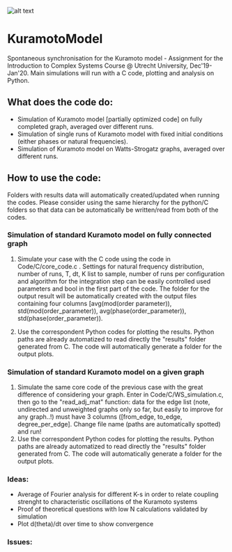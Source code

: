 ![alt text](https://sites.lsa.umich.edu/ksmoore/wp-content/uploads/sites/630/2018/06/TacomaNarrows.jpg)

# KuramotoModel
Spontaneous synchronisation for the Kuramoto model - Assignment for the Introduction to Complex Systems Course @ Utrecht University, Dec'19-Jan'20. Main simulations will run with a C code, plotting and analysis on Python.

## What does the code do:
  - Simulation of Kuramoto model [partially optimized code] on fully completed graph, averaged over different runs.
  - Simulation of single runs of Kuramoto model with fixed initial conditions (either phases or natural frequencies).
  - Simulation of Kuramoto model on Watts-Strogatz graphs, averaged over different runs.
## How to use the code:

Folders with results data will automatically created/updated when running the codes. Please consider using the same hierarchy for the python/C folders so that data can be automatically be written/read from both of the codes.

  ### Simulation of standard Kuramoto model on fully connected graph 
  1) Simulate your case with the C code using the code in Code/C/core_code.c . Settings for natural frequency distribution, number of runs, T, dt, K list to sample, number of runs per configuration and algorithm for the integration step can be easily controlled used parameters and bool in the first part of the code. The folder for the output result will be automatically created with the output files containing four columns [avg(mod(order parameter)), std(mod(order_parameter)), avg(phase(order_parameter)), std(phase(order_parameter)).
  
  
  2) Use the correspondent Python codes for plotting the results. Python paths are already automatized to read directly the "results" folder generated from C. The code will automatically generate a folder for the output plots.
  
  ### Simulation of standard Kuramoto model on a given graph 
  1)  Simulate the same core code of the previous case with the great difference of considering your graph. Enter in Code/C/WS_simulation.c, then go to the "read_adj_mat" function: data for the edge list (note, undirected and unweighted graphs only so far, but easily to improve for any graph..!) must have 3 columns ([from_edge, to_edge, degree_per_edge]. Change file name (paths are automatically spotted) and run!
 2) Use the correspondent Python codes for plotting the results. Python paths are already automatized to read directly the "results" folder generated from C. The code will automatically generate a folder for the output plots.

### Ideas:
  - Average of Fourier analysis for different K-s in order to relate coupling strenght to characteristic oscillations of the Kuramoto systems 
  - Proof of theoretical questions with low N calculations validated by simulation
  - Plot d(theta)/dt over time to show convergence
  
### Issues:
